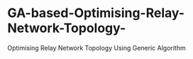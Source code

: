 # GA-based-Optimising-Relay-Network-Topology-
Optimising Relay Network Topology Using Generic Algorithm
